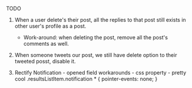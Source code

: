 TODO
   
1. When a user delete's their post, all the replies to that post still exists in other user's profile as a post. 
    - Work-around: when deleting the post, remove all the post's comments as well. 
   
2. When someone tweets our post, we still have delete option to their tweeted posst, disable it. 
3. Rectify Notification - opened field 
    workarounds - css property - pretty cool 
      .resultsListItem.notification * {
       pointer-events: none;
    }
    